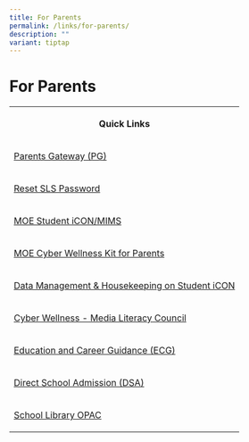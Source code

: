 ```yaml
---
title: For Parents
permalink: /links/for-parents/
description: ""
variant: tiptap
---
```

<h1><strong>For Parents</strong></h1>
<table style="minWidth: 25px">
<colgroup>
<col>
</colgroup>
<tbody>
<tr>
<th rowspan="1" colspan="1">
<p>Quick Links</p>
</th>
</tr>
<tr>
<td rowspan="1" colspan="1">
<p><a href="https://pg.moe.edu.sg/" rel="noopener noreferrer nofollow" target="_blank">Parents Gateway (PG)</a>
</p>
</td>
</tr>
<tr>
<td rowspan="1" colspan="1">
<p><a href="https://sites.google.com/moe.edu.sg/alps/home" rel="noopener noreferrer nofollow" target="_blank">Reset SLS Password</a>
</p>
</td>
</tr>
<tr>
<td rowspan="1" colspan="1">
<p><a href="/files/FAQs_on_Student_iCON___MIMS___Onboarding.pdf" rel="noopener nofollow" target="_blank">MOE Student iCON/MIMS</a>
</p>
</td>
</tr>
<tr>
<td rowspan="1" colspan="1">
<p><a href="/files/cyber-wellness-for-your-child.pdf" rel="noopener noreferrer nofollow" target="_blank">MOE Cyber Wellness Kit for Parents</a>
</p>
</td>
</tr>
<tr>
<td rowspan="1" colspan="1">
<p><a href="/files/For_Primary_School_Student__Data_Management_Electronic_Poster_for_Student_iCON.pdf" rel="noopener noreferrer nofollow" target="_blank">Data Management &amp; Housekeeping on Student iCON</a>
</p>
</td>
</tr>
<tr>
<td rowspan="1" colspan="1">
<p><a href="https://www.digitalforlife.gov.sg/Learn/Resources/All-Resources?profile=profile0&amp;topic=all&amp;type=all&amp;page=1" rel="noopener noreferrer nofollow" target="_blank">Cyber Wellness - Media Literacy Council</a>
</p>
</td>
</tr>
<tr>
<td rowspan="1" colspan="1">
<p><a href="https://www.myskillsfuture.gov.sg/content/student/en/primary.html" rel="noopener noreferrer nofollow" target="_blank">Education and Career Guidance (ECG)</a>
</p>
</td>
</tr>
<tr>
<td rowspan="1" colspan="1">
<p><a href="https://www.moe.gov.sg/secondary/dsa" rel="noopener noreferrer nofollow" target="_blank">Direct School Admission (DSA)</a>
</p>
</td>
</tr>
<tr>
<td rowspan="1" colspan="1">
<p><a href="https://schoolibrary.moe.edu.sg/alexandrapri/cgi-bin/spydus.exe/MSGTRN/WPAC/HOME" rel="noopener noreferrer nofollow" target="_blank">School Library OPAC</a>
</p>
</td>
</tr>
</tbody>
</table>
<p></p>